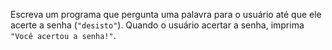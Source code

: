 Escreva um programa que pergunta uma palavra para o usuário até que ele acerte a senha (`"desisto"`). Quando o usuário acertar a senha, imprima `"Você acertou a senha!"`.